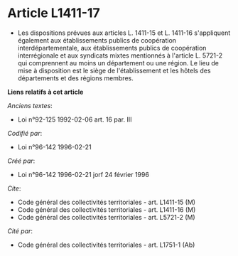 # Article L1411-17

- Les dispositions prévues aux articles L. 1411-15 et L. 1411-16 s'appliquent également aux établissements publics de
coopération interdépartementale, aux établissements publics de coopération interrégionale et aux syndicats mixtes mentionnés
à l'article L. 5721-2 qui comprennent au moins un département ou une région. Le lieu de mise à disposition est le siège de
l'établissement et les hôtels des départements et des régions membres.

**Liens relatifs à cet article**

_Anciens textes_:

  - Loi n°92-125 1992-02-06 art. 16 par. III

_Codifié par_:

  - Loi n°96-142 1996-02-21

_Créé par_:

  - Loi n°96-142 1996-02-21 jorf 24 février 1996

_Cite_:

  - Code général des collectivités territoriales - art. L1411-15 (M)
  - Code général des collectivités territoriales - art. L1411-16 (M)
  - Code général des collectivités territoriales - art. L5721-2 (M)

_Cité par_:

  - Code général des collectivités territoriales - art. L1751-1 (Ab)
